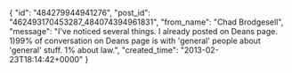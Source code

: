  {
   "id": "484279944941276",
   "post_id": "462493170453287_484074394961831",
   "from_name": "Chad Brodgesell",
   "message": "I've noticed several things. I already posted on Deans page. 1)99% of conversation on Deans page is with 'general' people about 'general' stuff. 1% about law.",
   "created_time": "2013-02-23T18:14:42+0000"
 }
